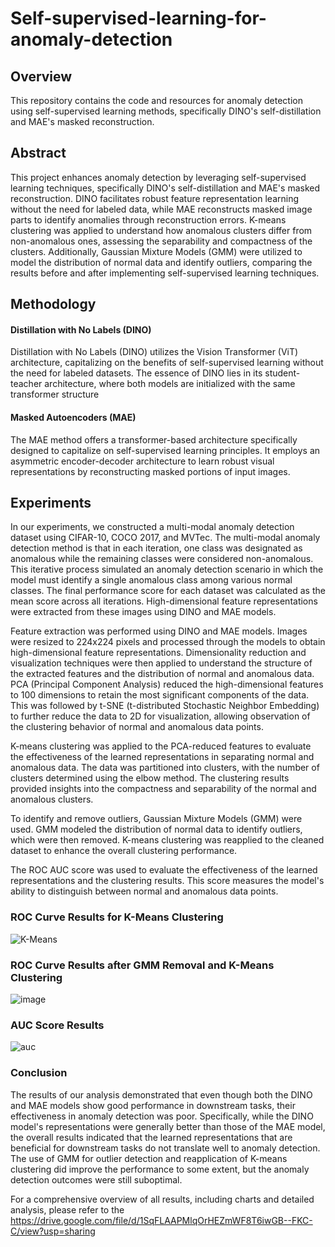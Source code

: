 # Self-supervised-learning-for-anomaly-detection

## Overview
This repository contains the code and resources for anomaly detection using self-supervised learning methods, specifically DINO's self-distillation and MAE's masked reconstruction.

## Abstract
This project enhances anomaly detection by leveraging self-supervised learning techniques, specifically DINO's self-distillation and MAE's masked reconstruction. DINO facilitates robust feature representation learning without the need for labeled data, while MAE reconstructs masked image parts to identify anomalies through reconstruction errors. K-means clustering was applied to understand how anomalous clusters differ from non-anomalous ones, assessing the separability and compactness of the clusters. Additionally, Gaussian Mixture Models (GMM) were utilized to model the distribution of normal data and identify outliers, comparing the results before and after implementing self-supervised learning techniques.

## Methodology

#### Distillation with No Labels (DINO)
Distillation with No Labels (DINO)  utilizes the Vision Transformer (ViT) architecture, capitalizing on the benefits of self-supervised learning without the need for labeled datasets. The essence of DINO lies in its student-teacher architecture, where both models are initialized with the same transformer structure

#### Masked Autoencoders (MAE)
The MAE method offers a transformer-based architecture specifically designed to capitalize on self-supervised learning principles. It employs an asymmetric encoder-decoder architecture to learn robust visual representations by reconstructing masked portions of input images.

## Experiments
In our experiments, we constructed a multi-modal anomaly detection dataset using CIFAR-10, COCO 2017, and MVTec. The multi-modal anomaly detection method is that in each iteration, one class was designated as anomalous while the remaining classes were considered non-anomalous. This iterative process simulated an anomaly detection scenario in which the model must identify a single anomalous class among various normal classes. The final performance score for each dataset was calculated as the mean score across all iterations. High-dimensional feature representations were extracted from these images using DINO and MAE models.

Feature extraction was performed using DINO and MAE models. Images were resized to 224x224 pixels and processed through the models to obtain high-dimensional feature representations. Dimensionality reduction and visualization techniques were then applied to understand the structure of the extracted features and the distribution of normal and anomalous data. PCA (Principal Component Analysis) reduced the high-dimensional features to 100 dimensions to retain the most significant components of the data. This was followed by t-SNE (t-distributed Stochastic Neighbor Embedding) to further reduce the data to 2D for visualization, allowing observation of the clustering behavior of normal and anomalous data points.

K-means clustering was applied to the PCA-reduced features to evaluate the effectiveness of the learned representations in separating normal and anomalous data. The data was partitioned into clusters, with the number of clusters determined using the elbow method. The clustering results provided insights into the compactness and separability of the normal and anomalous clusters.

To identify and remove outliers, Gaussian Mixture Models (GMM) were used. GMM modeled the distribution of normal data to identify outliers, which were then removed. K-means clustering was reapplied to the cleaned dataset to enhance the overall clustering performance.

The ROC AUC score was used to evaluate the effectiveness of the learned representations and the clustering results. This score measures the model's ability to distinguish between normal and anomalous data points.

### ROC Curve Results for K-Means Clustering
![K-Means](https://drive.google.com/uc?export=view&id=1TjUb2s3LJuKpM_vB9HPVaIE7qkFPBiXV)

### ROC Curve Results after GMM Removal and K-Means Clustering
![image](https://github.com/h-gasoyan/Self-supervised-learning-for-anomaly-detection/assets/72386745/87040f7c-273b-4ed0-a589-05a236608043)

### AUC Score Results
![auc](https://drive.google.com/uc?export=view&id=1CWfjMvjRNgPpi_YVvHeGkugwJ82UUhfh)

### Conclusion
The results of our analysis demonstrated that even though both the DINO and MAE models show good performance in downstream tasks, their effectiveness in anomaly detection was poor.  Specifically, while the DINO model's representations were generally better than those of the MAE model, the overall results indicated that the learned representations that are beneficial for downstream tasks do not translate well to anomaly detection. The use of GMM for outlier detection and reapplication of K-means clustering did improve the performance to some extent, but the anomaly detection outcomes were still suboptimal.

For a comprehensive overview of all results, including charts and detailed analysis, please refer to the https://drive.google.com/file/d/1SqFLAAPMlqOrHEZmWF8T6iwGB--FKC-C/view?usp=sharing
